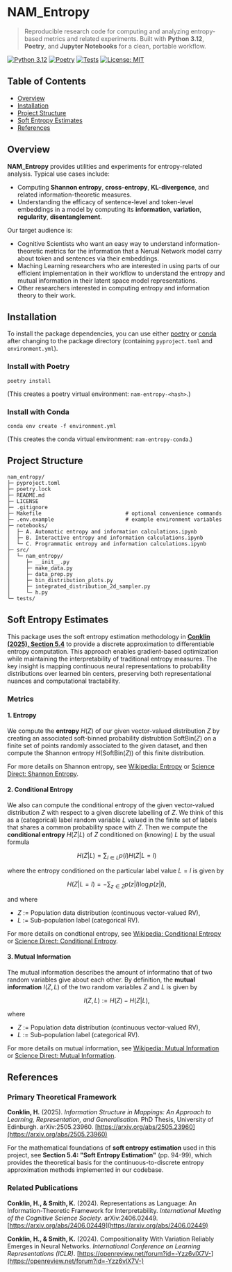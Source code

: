 
# NAM_Entropy

> Reproducible research code for computing and analyzing entropy-based metrics and related experiments.
> Built with **Python 3.12**, **Poetry**, and **Jupyter Notebooks** for a clean, portable workflow.

[![Python 3.12](https://img.shields.io/badge/python-3.12-blue.svg)](#)
[![Poetry](https://img.shields.io/badge/packaging-poetry-60A5FA.svg)](#)
[![Tests](https://img.shields.io/badge/tests-pytest-green.svg)](#)
[![License: MIT](https://img.shields.io/badge/license-MIT-yellow.svg)](#license)


## Table of Contents

- [Overview](#overview)
- [Installation](#installation)
- [Project Structure](#project-structure)
- [Soft Entropy Estimates](#soft-entropy-estimates)
- [References](#references)


## Overview

**NAM_Entropy** provides utilities and experiments for entropy-related analysis. Typical use cases include:

- Computing **Shannon entropy**, **cross-entropy**, **KL-divergence**, and related information-theoretic measures.
- Understanding the efficacy of sentence-level and token-level embeddings in a model by computing  its **information**, **variation**, **regularity**, **disentanglement**.


Our target audience is:

- Cognitive Scientists who want an easy way to understand information-theoretic metrics for the information that a Nerual Network model carry about token and sentences via their embeddings.
- Maching Learning researchers who are interested in using parts of our efficient implementation in their workflow to understand the entropy and mutual information in their latent space model representations.
- Other researchers interested in computing entropy and information theory to their work.



## Installation

To install the package dependencies, you can use either [poetry](https://python-poetry.org/) or [conda](https://anaconda.org/anaconda/conda) after changing to the package directory (containing `pyproject.toml` and `environment.yml`).   

### Install with Poetry
```
poetry install
```
(This creates a poetry virtual environment: `nam-entropy-<hash>`.)

### Install with Conda  
```
conda env create -f environment.yml
```
(This creates the conda virtual environment: `nam-entropy-conda`.)





## Project Structure

```text
nam_entropy/
├─ pyproject.toml
├─ poetry.lock
├─ README.md
├─ LICENSE
├─ .gitignore
├─ Makefile                           # optional convenience commands
├─ .env.example                       # example environment variables
├─ notebooks/
│  ├─ A. Automatic entropy and information calculations.ipynb
│  ├─ B. Interactive entropy and information calculations.ipynb
│  └─ C. Programmatic entropy and information calculations.ipynb
├─ src/
│  └─ nam_entropy/
│     ├─ __init__.py
│     ├─ make_data.py
│     ├─ data_prep.py
│     ├─ bin_distribution_plots.py
│     ├─ integrated_distribution_2d_sampler.py
│     └─ h.py
└─ tests/
```






## Soft Entropy Estimates

This package uses the soft entropy estimation methodology in **[Conklin (2025), Section 5.4](#primary-theoretical-framework)** 
to provide a discrete approximation to differentiable entropy computation. This approach enables
gradient-based optimization while maintaining the interpretability of traditional entropy
measures. The key insight is mapping continuous neural representations to probability
distributions over learned bin centers, preserving both representational nuances and
computational tractability.


   
### Metrics

#### 1. Entropy
We compute the __entropy__ $H(Z)$ of our given vector-valued distribution $Z$ by creating 
an associated soft-binned probability distrubtion $\mathrm{SoftBin}(Z)$ on a finite set of points 
randomly associated to the given dataset, 
and then compute the Shannon entropy $H(\mathrm{SoftBin}(Z))$ of this finite distribution.


For more details on Shannon entropy, see 
[Wikipedia: Entropy](https://en.wikipedia.org/wiki/Entropy_(information_theory))
or 
[Science Direct: Shannon Entropy](https://www.sciencedirect.com/topics/computer-science/shannon-entropy).




#### 2. Conditional Entropy
We also can compute the conditional entropy of the given vector-valued distribution $Z$ 
with respect to a given discrete labelling of $Z$.  We think of this as a (categorical) label random variable $L$
valued in the finite set of labels that shares a common probability space with $Z$.  Then we compute 
the __conditional entropy__ $H(Z|L)$ of $Z$ conditioned on (knowing) $L$ by the usual formula

$$H(Z|L) = \sum_{l \in L} p(l) H(Z|L=l)$$

where the entropy conditioned on the particular label value $L = l$ is given by 

$$H(Z|L=l) = -\sum_{z \in Z} p(z|l) \log p(z|l),$$

and where
- $Z$ := Population data distribution (continuous vector-valued RV),
- $L$ := Sub-population label (categorical RV).


For more details on condtional entropy, see 
[Wikipedia: Conditional Entropy](https://en.wikipedia.org/wiki/Conditional_entropy) 
or 
[Science Direct: Conditional Entropy](https://www.sciencedirect.com/topics/computer-science/conditional-entropy).




#### 3. Mutual Information
The mutual information describes the amount of informatino that of two random variables give about each other.
By definition, the __mutual information__ $I(Z, L)$ of the two random variables $Z$ and $L$ is given by

$$I(Z, L) := H(Z) - H(Z|L),$$

where 
- $Z$ := Population data distribution (continuous vector-valued RV),
- $L$ := Sub-population label (categorical RV).


For more details on mutual information, see 
[Wikipedia: Mutual Information](https://en.wikipedia.org/wiki/Mutual_information) 
or 
[Science Direct: Mutual Information](https://www.sciencedirect.com/topics/computer-science/mutual-information).







  ## References

  ### Primary Theoretical Framework

  **Conklin, H.** (2025). *Information Structure in Mappings: An Approach to Learning,
  Representation, and Generalisation.* PhD Thesis, University of Edinburgh. arXiv:2505.23960.
  [https://arxiv.org/abs/2505.23960](https://arxiv.org/abs/2505.23960)

  For the mathematical foundations of **soft entropy estimation** used in this project, see
  **Section 5.4: "Soft Entropy Estimation"** (pp. 94-99), which provides the theoretical basis 
  for the continuous-to-discrete entropy approximation methods implemented in our codebase.


  ### Related Publications

  **Conklin, H., & Smith, K.** (2024). Representations as Language: An Information-Theoretic
  Framework for Interpretability. *International Meeting of the Cognitive Science Society*.
  arXiv:2406.02449. [https://arxiv.org/abs/2406.02449](https://arxiv.org/abs/2406.02449)

  **Conklin, H., & Smith, K.** (2024). Compositionality With Variation Reliably Emerges in
  Neural Networks. *International Conference on Learning Representations (ICLR)*.
  [https://openreview.net/forum?id=-Yzz6vlX7V-](https://openreview.net/forum?id=-Yzz6vlX7V-)



